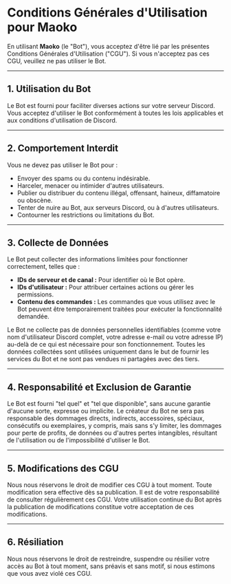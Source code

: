 # Conditions Générales d'Utilisation pour Maoko

En utilisant **Maoko** (le "Bot"), vous acceptez d'être lié par les présentes Conditions Générales d'Utilisation ("CGU"). Si vous n'acceptez pas ces CGU, veuillez ne pas utiliser le Bot.

---

## 1. Utilisation du Bot

Le Bot est fourni pour faciliter diverses actions sur votre serveur Discord. Vous acceptez d'utiliser le Bot conformément à toutes les lois applicables et aux conditions d'utilisation de Discord.

---

## 2. Comportement Interdit

Vous ne devez pas utiliser le Bot pour :
* Envoyer des spams ou du contenu indésirable.
* Harceler, menacer ou intimider d'autres utilisateurs.
* Publier ou distribuer du contenu illégal, offensant, haineux, diffamatoire ou obscène.
* Tenter de nuire au Bot, aux serveurs Discord, ou à d'autres utilisateurs.
* Contourner les restrictions ou limitations du Bot.

---

## 3. Collecte de Données

Le Bot peut collecter des informations limitées pour fonctionner correctement, telles que :
* **IDs de serveur et de canal :** Pour identifier où le Bot opère.
* **IDs d'utilisateur :** Pour attribuer certaines actions ou gérer les permissions.
* **Contenu des commandes :** Les commandes que vous utilisez avec le Bot peuvent être temporairement traitées pour exécuter la fonctionnalité demandée.

Le Bot ne collecte pas de données personnelles identifiables (comme votre nom d'utilisateur Discord complet, votre adresse e-mail ou votre adresse IP) au-delà de ce qui est nécessaire pour son fonctionnement. Toutes les données collectées sont utilisées uniquement dans le but de fournir les services du Bot et ne sont pas vendues ni partagées avec des tiers.

---

## 4. Responsabilité et Exclusion de Garantie

Le Bot est fourni "tel quel" et "tel que disponible", sans aucune garantie d'aucune sorte, expresse ou implicite. Le créateur du Bot ne sera pas responsable des dommages directs, indirects, accessoires, spéciaux, consécutifs ou exemplaires, y compris, mais sans s'y limiter, les dommages pour perte de profits, de données ou d'autres pertes intangibles, résultant de l'utilisation ou de l'impossibilité d'utiliser le Bot.

---

## 5. Modifications des CGU

Nous nous réservons le droit de modifier ces CGU à tout moment. Toute modification sera effective dès sa publication. Il est de votre responsabilité de consulter régulièrement ces CGU. Votre utilisation continue du Bot après la publication de modifications constitue votre acceptation de ces modifications.

---

## 6. Résiliation

Nous nous réservons le droit de restreindre, suspendre ou résilier votre accès au Bot à tout moment, sans préavis et sans motif, si nous estimons que vous avez violé ces CGU.
